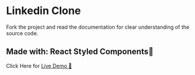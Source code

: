 <h1>Linkedin Clone</h1>
Fork the project and read the documentation for clear understanding of the source code.
<h2>Made with: React Styled Components📄</h2>
<p>Click Here for <a href="https://clone-linked-in.vercel.app/">Live Demo 🚀 </p>
